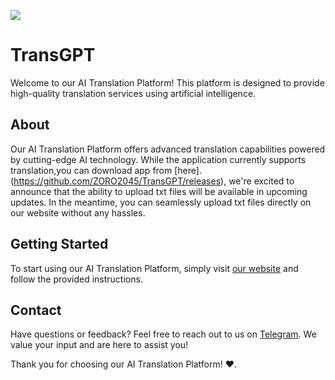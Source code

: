 ![](https://github.com/ZORO2045/TransGPT/blob/main/Picsart_24-02-12_17-38-55-852.jpg)
# TransGPT

Welcome to our AI Translation Platform! This platform is designed to provide high-quality translation services using artificial intelligence.

## About

Our AI Translation Platform offers advanced translation capabilities powered by cutting-edge AI technology. While the application currently supports translation,you can download app from [here].(https://github.com/ZORO2045/TransGPT/releases), we're excited to announce that the ability to upload txt files will be available in upcoming updates. In the meantime, you can seamlessly upload txt files directly on our website without any hassles.

## Getting Started

To start using our AI Translation Platform, simply visit [our website](https://zoro2045.github.io/TransGPT/) and follow the provided instructions.

## Contact

Have questions or feedback? Feel free to reach out to us on [Telegram](https://t.me/ZORO2045). We value your input and are here to assist you!

Thank you for choosing our AI Translation Platform! ♥.

